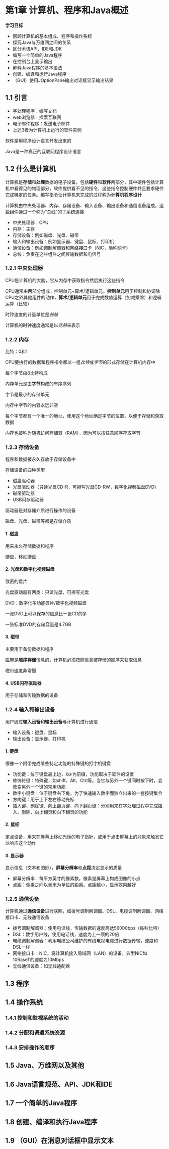 # 第1章 计算机、程序和Java概述

**学习目标**

- 回顾计算机的基本组成、程序和操作系统
- 探究Java与万维网之间的关系
- 区分术语API、IDE和JDK
- 编写一个简单的Java程序
- 在控制台上显示输出
- 解释Java程序的基本语法
- 创建、编译和运行Java程序
- （GUI）使用JOptionPane输出对话框显示输出结果

## 1.1 引言

- 字处理程序：编写文档
- web浏览器：探索互联网
- 电子邮件程序：发送电子邮件
- 上述3者为计算机上运行的软件实例

软件是用程序设计语言开发出来的

Java是一种真正的互联网程序设计语言

## 1.2 什么是计算机

计算机是**存储**和**处理**数据的电子设备，包括**硬件**和**软件**两部分，其中硬件包括计算机中看得见的物理部分，软件提供看不见的指令，这些指令控制硬件并且要求硬件完成特定的任务。编写指令让计算机来完成的过程称为**计算机程序设计**

计算机由中央处理器、内存、存储设备、输入设备、输出设备和通信设备组成，这些组件通过一个称为“总线”的子系统连接

- 中央处理器：CPU
- 内存：主存
- 存储设备：例如磁盘、光盘、磁带
- 输入和输出设备：例如显示器、键盘、鼠标、打印机
- 通信设备：例如调制解调器和网络接口卡（NIC，简称网卡）
- 总线：负责在这些组件之间传输数据和电信号

### 1.2.1 中央处理器

CPU是计算机的大脑，它从内存中获取指令然后执行这些指令

CPU通常由两部分组成：控制单元+算术/逻辑单元。**控制单元**用于控制和协调除CPU之外其他组件的动作，**算术/逻辑单元**用于完成数值运算（加减乘除）和逻辑运算（比较）

时钟速度的计量单位是*赫兹*

计算机的时钟速度通常是以*兆赫*来表示

### 1.2.2 内存

比特：0和1

CPU要执行的数据和程序指令都以一组*比特*或*字节*的形式存储在计算机内存中

每个字节由8比特构成

内存单元是由**字节**构成的有序序列

字节是最小的存储单元

内存中字节的内容永远非空

每个字节都有一个唯一的地址，使用这个地址确定字节的位置，以便于存储和获取数据

内存也被称为随机访问存储器（RAM），因为可以按任意顺序存取字节

### 1.2.3 存储设备

程序和数据被永久存放于存储设备中

存储设备的四种类型

- 磁盘驱动器
- 光盘驱动器（只读光盘CD-R，可擦写光盘CD-RW，数字化视频磁盘DVD）
- 磁带驱动器
- USB闪存驱动器

驱动器是对存储介质进行操作的设备

磁盘、光盘、磁带等都是存储介质

#### 1. 磁盘

用来永久存储数据和程序

硬盘，移动硬盘

#### 2. 光盘和数字化视频磁盘

致密的盘片

光盘驱动器有两类：只读光盘，可擦写光盘

DVD：数字化多功能碟片/数字化视频磁盘

一张DVD上可以保存的信息比一张CD的多

一张标准DVD的存储容量是4.7GB

#### 3. 磁带

主要用于备份数据和程序

磁带是**顺序存储**信息的，计算机必须按照信息被存储的顺序来获取信息

磁带速度非常慢

#### 4. USB闪存驱动器

用于存储和传输数据的设备

### 1.2.4 输入和输出设备

用户通过**输入设备和输出设备**与计算机进行通信

- 输入设备：键盘、鼠标
- 输出设备：显示器、打印机

#### 1. 键盘

很像一个附带完成某些特定功能的特殊键的打字机键盘

- 功能键：位于键盘最上边，以`F`为前缀，功能取决于软件的设置
- 修饰符键：特殊键，如shift、Alt、Ctrl等。当它与另外一个键同时按下时，会改变另外一个键的常用功能
- 数字小键盘：位于键盘右下角，为了快速输入数字而独立出来的一套按键集合
- 方向键：用于上下左右移动光标
- 插入键、删除键、向上翻页键、向下翻页键：分别用来在字处理过程中完成插入、删除、向上翻页和向下翻页的功能

#### 2. 鼠标

定点设备，用来在屏幕上移动光标的电子指针，或用于点击屏幕上的对象来触发它以响应这个动作

#### 3. 显示器

显示信息（文本和图形），**屏幕分辨率**和**点距**决定显示的质量

- 屏幕分辨率：每平方英寸的像素数。像素是屏幕上构成图像的小点
- 点距：像素之间以毫米为单位的距离。点距越小，显示效果越好

### 1.2.5 通信设备

计算机通过**通信设备**进行联网，如拨号调制解调器、DSL、电缆调制解调器、网络接口卡、无线通信设备

- 拨号调制解调器：使用电话线，传输数据的速度高达56000bps（每秒比特）
- DSL：数字用户线，使用电话线，速度为上一项的20倍
- 电缆调制解调器：利用电缆公司维护的有线电视电缆进行数据传输，速度和DSL一样
- 网络接口卡：NIC，将计算机接入局域网（LAN）的设备，典型NIC如10BaseT的速度为10Mbps
- 无线通信设备：如无线适配器

## 1.3 程序

## 1.4 操作系统

### 1.4.1 控制和监视系统的活动

### 1.4.2 分配和调遣系统资源

### 1.4.3 安排操作的顺序

## 1.5 Java、万维网以及其他

## 1.6 Java语言规范、API、JDK和IDE

## 1.7 一个简单的Java程序

## 1.8 创建、编译和执行Java程序

## 1.9 （GUI）在消息对话框中显示文本
